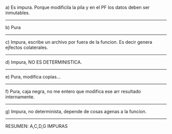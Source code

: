 a) Es impura. Porque modificila la pila y en el PF los datos deben ser inmutables.

---
b) Pura

___
c) Impura, escribe un archivo por fuera de la funcion. Es decir genera ejfectos colaterales.

___
d) Impura, NO ES DETERMINISTICA.

___
e) Pura, modifica copias...

___
f) Pura, caja negra, no me entero que modifica ese arr resultado internamente.

___
g) Impura, no determinista, depende de cosas agenas a la funcion.

___
RESUMEN: A,C,D,G IMPURAS